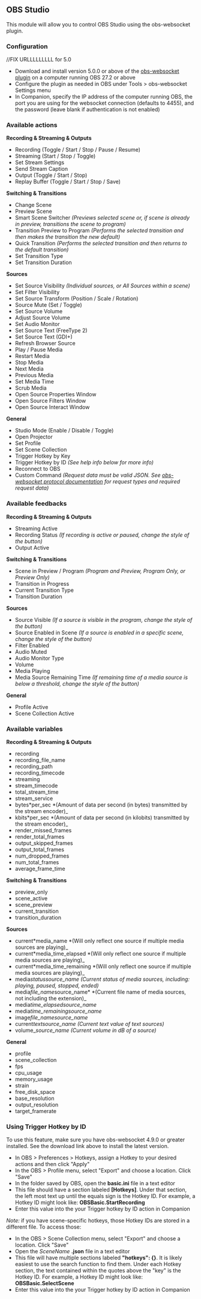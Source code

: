 ## OBS Studio

This module will allow you to control OBS Studio using the obs-websocket plugin.

### Configuration

//FIX URLLLLLLLLL for 5.0

- Download and install version 5.0.0 or above of the [obs-websocket plugin](https://github.com/obsproject/obs-websocket/releases/tag/4.9.1) on a computer running OBS 27.2 or above
- Configure the plugin as needed in OBS under Tools > obs-websocket Settings menu
- In Companion, specify the IP address of the computer running OBS, the port you are using for the websocket connection (defaults to 4455), and the password (leave blank if authentication is not enabled)

### Available actions

**Recording & Streaming & Outputs**

- Recording (Toggle / Start / Stop / Pause / Resume)
- Streaming (Start / Stop / Toggle)
- Set Stream Settings
- Send Stream Caption
- Output (Toggle / Start / Stop)
- Replay Buffer (Toggle / Start / Stop / Save)

**Switching & Transitions**

- Change Scene
- Preview Scene
- Smart Scene Switcher _(Previews selected scene or, if scene is already in preview, transitions the scene to program)_
- Transition Preview to Program _(Performs the selected transition and then makes the transition the new default)_
- Quick Transition _(Performs the selected transition and then returns to the default transition)_
- Set Transition Type
- Set Transition Duration

**Sources**

- Set Source Visibility _(Individual sources, or All Sources within a scene)_
- Set Filter Visibility
- Set Source Transform (Position / Scale / Rotation)
- Source Mute (Set / Toggle)
- Set Source Volume
- Adjust Source Volume
- Set Audio Monitor
- Set Source Text (FreeType 2)
- Set Source Text (GDI+)
- Refresh Browser Source
- Play / Pause Media
- Restart Media
- Stop Media
- Next Media
- Previous Media
- Set Media Time
- Scrub Media
- Open Source Properties Window
- Open Source Filters Window
- Open Source Interact Window

**General**

- Studio Mode (Enable / Disable / Toggle)
- Open Projector
- Set Profile
- Set Scene Collection
- Trigger Hotkey by Key
- Trigger Hotkey by ID _(See help info below for more info)_
- Reconnect to OBS
- Custom Command _(Request data must be valid JSON. See [obs-websocket protocol documentation](https://github.com/obsproject/obs-websocket/blob/4.x-current/docs/generated/protocol.md) for request types and required request data)_

### Available feedbacks

**Recording & Streaming & Outputs**

- Streaming Active
- Recording Status _(If recording is active or paused, change the style of the button)_
- Output Active

**Switching & Transitions**

- Scene in Preview / Program _(Program and Preview, Program Only, or Preview Only)_
- Transition in Progress
- Current Transition Type
- Transition Duration

**Sources**

- Source Visible _(If a source is visible in the program, change the style of the button)_
- Source Enabled in Scene _(If a source is enabled in a specific scene, change the style of the button)_
- Filter Enabled
- Audio Muted
- Audio Monitor Type
- Volume
- Media Playing
- Media Source Remaining Time _(If remaining time of a media source is below a threshold, change the style of the button)_

**General**

- Profile Active
- Scene Collection Active

### Available variables

**Recording & Streaming & Outputs**

- recording
- recording_file_name
- recording_path
- recording_timecode
- streaming
- stream_timecode
- total_stream_time
- stream_service
- bytes*per_sec *(Amount of data per second (in bytes) transmitted by the stream encoder)\_
- kbits*per_sec *(Amount of data per second (in kilobits) transmitted by the stream encoder)\_
- render_missed_frames
- render_total_frames
- output_skipped_frames
- output_total_frames
- num_dropped_frames
- num_total_frames
- average_frame_time

**Switching & Transitions**

- preview_only
- scene_active
- scene_preview
- current_transition
- transition_duration

**Sources**

- current*media_name *(Will only reflect one source if multiple media sources are playing)\_
- current*media_time_elapsed *(Will only reflect one source if multiple media sources are playing)\_
- current*media_time_remaining *(Will only reflect one source if multiple media sources are playing)\_
- media*status*_source_name_ _(Current status of media sources, including: playing, paused, stopped, ended)_
- media*file_name*source_name\* \*(Current file name of media sources, not including the extension)\_
- media*time_elapsed*_source_name_
- media*time_remaining*_source_name_
- image*file_name*_source_name_
- current*text*_source_name_ _(Current text value of text sources)_
- volume\__source_name_ _(Current volume in dB of a source)_

**General**

- profile
- scene_collection
- fps
- cpu_usage
- memory_usage
- strain
- free_disk_space
- base_resolution
- output_resolution
- target_framerate

### Using Trigger Hotkey by ID

To use this feature, make sure you have obs-websocket 4.9.0 or greater installed. See the download link above to install the latest version.

- In OBS > Preferences > Hotkeys, assign a Hotkey to your desired actions and then click "Apply"
- In the OBS > Profile menu, select "Export" and choose a location. Click "Save"
- In the folder saved by OBS, open the **basic.ini** file in a text editor
- This file should have a section labeled **[Hotkeys]**. Under that section, the left most text up until the equals sign is the Hotkey ID. For example, a Hotkey ID might look like: **OBSBasic.StartRecording**
- Enter this value into the your Trigger hotkey by ID action in Companion

_Note:_ if you have scene-specific hotkeys, those Hotkey IDs are stored in a different file. To access those:

- In the OBS > Scene Collection menu, select "Export" and choose a location. Click "Save"
- Open the _SceneName_ **.json** file in a text editor
- This file will have multiple sections labeled **"hotkeys": {}**. It is likely easiest to use the search function to find them. Under each Hotkey section, the text contained within the quotes above the "key" is the Hotkey ID. For example, a Hotkey ID might look like: **OBSBasic.SelectScene**
- Enter this value into the your Trigger hotkey by ID action in Companion
